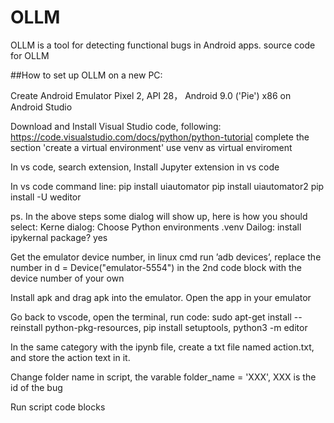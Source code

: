 # OLLM
OLLM is a tool for detecting functional bugs in Android apps.
source code for OLLM


##How to set up OLLM on a new PC:

Create Android Emulator Pixel 2, API 28， Android 9.0 ('Pie') x86 on Android Studio

Download and Install Visual Studio code, following: https://code.visualstudio.com/docs/python/python-tutorial complete the section 'create a virtual environment' use venv as virtual enviroment

In vs code, search extension, Install Jupyter extension in vs code

In vs code command line: pip install uiautomator pip install uiautomator2 pip install -U weditor

ps. In the above steps some dialog will show up, here is how you should select: Kerne dialog: Choose Python environments .venv Dailog: install ipykernal package? yes

Get the emulator device number, in linux cmd run ’adb devices’, replace the number in d = Device("emulator-5554") in the 2nd code block with the device number of your own

Install apk and drag apk into the emulator. Open the app in your emulator

Go back to vscode, open the terminal, run code: sudo apt-get install --reinstall python-pkg-resources, pip install setuptools, python3 -m editor

In the same category with the ipynb file, create a txt file named action.txt, and store the action text in it.

Change folder name in script, the varable folder_name = 'XXX', XXX is the id of the bug

Run script code blocks

